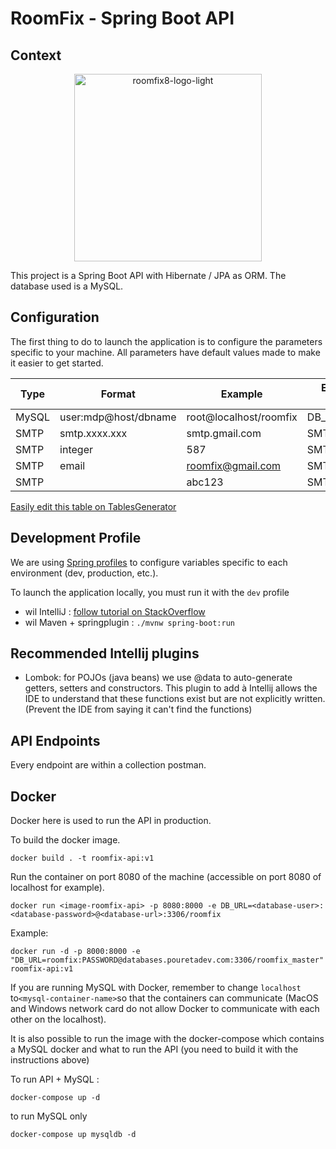 # RoomFix - Spring Boot API

## Context



<p align="center">
<img width="300" height="300" src="https://i.ibb.co/tKtb8mv/roomfix8-logo-light.png" alt="roomfix8-logo-light">
</p>



This project is a Spring Boot API with Hibernate / JPA as ORM.
The database used is a MySQL.

## Configuration

The first thing to do to launch the application is to configure the parameters specific to your machine.
All parameters have default values made to make it easier to get started.

| Type  | Format               | Example                | Environment Variable |
|-------|----------------------|------------------------|----------------------|
| MySQL | user:mdp@host/dbname | root@localhost/roomfix | DB_URL               |
| SMTP  | smtp.xxxx.xxx        | smtp.gmail.com         | SMTP_HOST            |
| SMTP  | integer              | 587                    | SMTP_PORT            |
| SMTP  | email                | roomfix@gmail.com      | SMTP_USERNAME        |
| SMTP  |                      | abc123                 | SMTP_PASSWORD        ||


[Easily edit this table on TablesGenerator](https://www.tablesgenerator.com/markdown_tables)


## Development Profile

We are using [Spring profiles](https://docs.spring.io/spring-boot/docs/current/reference/html/boot-features-profiles.html)
to configure variables specific to each environment (dev, production, etc.).

To launch the application locally, you must run it with the `dev` profile

* wil IntelliJ : [follow tutorial on StackOverflow](https://stackoverflow.com/a/39775038/7248759)
* wil Maven + springplugin : `./mvnw spring-boot:run`

## Recommended Intellij plugins

- Lombok: for POJOs (java beans) we use @data to auto-generate getters, setters and constructors. This plugin to add
à Intellij allows the IDE to understand that these functions exist but are not explicitly written.
(Prevent the IDE from saying it can't find the functions)


## API Endpoints

Every endpoint are within a collection postman.


## Docker

Docker here is used to run the API in production.

To build the docker image.

```
docker build . -t roomfix-api:v1
```

Run the container on port 8080 of the machine (accessible on port 8080 of localhost for example).

```
docker run <image-roomfix-api> -p 8080:8000 -e DB_URL=<database-user>:<database-password>@<database-url>:3306/roomfix
```

Example:
```
docker run -d -p 8000:8000 -e "DB_URL=roomfix:PASSWORD@databases.pouretadev.com:3306/roomfix_master" roomfix-api:v1
```


If you are running MySQL with Docker, remember to change `localhost` to` <mysql-container-name> `so that the containers can communicate (MacOS and Windows network card do not allow Docker to communicate with each other on the localhost).


It is also possible to run the image with the docker-compose which contains a MySQL docker and what to run the API (you need to build it with the instructions above)

To run API + MySQL :
```
docker-compose up -d
```

to run MySQL only
```
docker-compose up mysqldb -d
```

